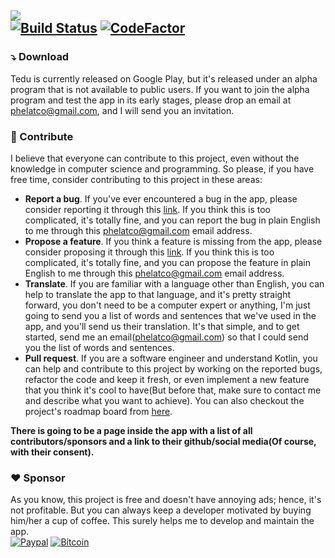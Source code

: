 <img src="https://raw.githubusercontent.com/PHELAT/Tedu/master/asset/Tedu.png"/></br>
[![Build Status](https://travis-ci.org/PHELAT/Tedu.svg?branch=master)](https://travis-ci.org/PHELAT/Tedu)
[![CodeFactor](https://www.codefactor.io/repository/github/phelat/tedu/badge)](https://www.codefactor.io/repository/github/phelat/tedu)  
-
### ⤵️ Download
Tedu is currently released on Google Play, but it's released under an alpha program that is not available to public users. If you want to join the alpha program and test the app in its early stages, please drop an email at [phelatco@gmail.com](mailto:phelatco@gmail.com), and I will send you an invitation.
### 🤝 Contribute
I believe that everyone can contribute to this project, even without the knowledge in computer science and programming. So please, if you have free time, consider contributing to this project in these areas:
- **Report a bug**. If you've ever encountered a bug in the app, please consider reporting it through this [link](https://github.com/PHELAT/Tedu/issues/new?assignees=&labels=bug&template=bug_report.md&title=). If you think this is too complicated, it's totally fine, and you can report the bug in plain English to me through this [phelatco@gmail.com](mailto:phelatco@gmail.com) email address.
- **Propose a feature**. If you think a feature is missing from the app, please consider proposing it through this [link](https://github.com/PHELAT/Tedu/issues/new?assignees=&labels=enhancement&template=feature_request.md&title=). If you think this is too complicated, it's totally fine, and you can propose the feature in plain English to me through this [phelatco@gmail.com](mailto:phelatco@gmail.com) email address.
- **Translate**. If you are familiar with a language other than English, you can help to translate the app to that language, and it's pretty straight forward, you don't need to be a computer expert or anything, I'm just going to send you a list of words and sentences that we've used in the app, and you'll send us their translation. It's that simple, and to get started, send me an email([phelatco@gmail.com](mailto:phelatco@gmail.com)) so that I could send you the list of words and sentences.
- **Pull request**. If you are a software engineer and understand Kotlin, you can help and contribute to this project by working on the reported bugs, refactor the code and keep it fresh, or even implement a new feature that you think it's cool to have(But before that, make sure to contact me and describe what you want to achieve). You can also checkout the project's roadmap board from [here](https://github.com/PHELAT/Tedu/projects/1).  

**There is going to be a page inside the app with a list of all contributors/sponsors and a link to their github/social media(Of course, with their consent).**
### ❤️ Sponsor
As you know, this project is free and doesn't have annoying ads; hence, it's not profitable. But you can always keep a developer motivated by buying him/her a cup of coffee. This surely helps me to develop and maintain the app.  
[![Paypal](https://raw.githubusercontent.com/PHELAT/Tedu/master/asset/paypal.png)](https://paypal.me/mahdinouri)
[![Bitcoin](https://raw.githubusercontent.com/PHELAT/Tedu/master/asset/bitcoin.png)](https://blockchair.com/bitcoin/address/169d2AG9y8CLzqfDXar4xN7euhwGhVXEkL)
